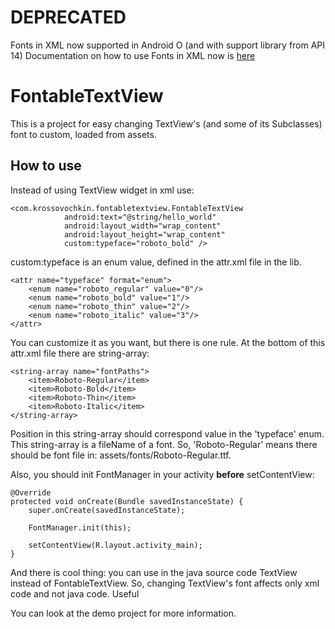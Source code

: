 # DEPRECATED #
Fonts in XML now supported in Android O (and with support library from API 14)
Documentation on how to use Fonts in XML now is [here](https://developer.android.com/guide/topics/ui/look-and-feel/fonts-in-xml.html)

# FontableTextView #

This is a project for easy changing TextView's (and some of its Subclasses) font to custom, loaded from assets.

## How to use ##

Instead of using TextView widget in xml use:

```
<com.krossovochkin.fontabletextview.FontableTextView
            android:text="@string/hello_world"
            android:layout_width="wrap_content"
            android:layout_height="wrap_content"
            custom:typeface="roboto_bold" />
```
custom:typeface is an enum value, defined in the attr.xml file in the lib.

```
<attr name="typeface" format="enum">
    <enum name="roboto_regular" value="0"/>
    <enum name="roboto_bold" value="1"/>
    <enum name="roboto_thin" value="2"/>
    <enum name="roboto_italic" value="3"/>
</attr>
```

You can customize it as you want, but there is one rule.
At the bottom of this attr.xml file there are string-array:

```
<string-array name="fontPaths">
    <item>Roboto-Regular</item>
    <item>Roboto-Bold</item>
    <item>Roboto-Thin</item>
    <item>Roboto-Italic</item>
</string-array>
```

Position in this string-array should correspond value in the 'typeface' enum.
This string-array is a fileName of a font.
So, 'Roboto-Regular' means there should be font file in: assets/fonts/Roboto-Regular.ttf.

Also, you should init FontManager in your activity **before** setContentView:

```
@Override
protected void onCreate(Bundle savedInstanceState) {
    super.onCreate(savedInstanceState);

    FontManager.init(this);

    setContentView(R.layout.activity_main);
}
```

And there is cool thing: you can use in the java source code TextView instead of FontableTextView.
So, changing TextView's font affects only xml code and not java code. Useful

You can look at the demo project for more information.
